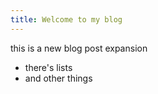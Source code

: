 ```yaml
---
title: Welcome to my blog
---
```


this is a new blog post expansion
- there's lists
- and other things
